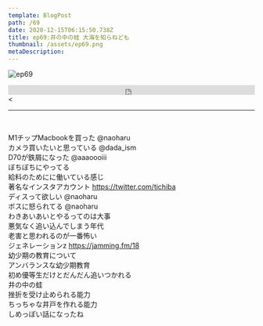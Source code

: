 ```yaml
---  
template: BlogPost  
path: /69
date: 2020-12-15T06:15:50.738Z  
title: ep69:井の中の蛙 大海を知らねども
thumbnail: /assets/ep69.png
metaDescription:  
---  
```

![ep69](/assets/ep69.png)  

<iframe width="100%" height="20" scrolling="no" frameborder="no" allow="autoplay" src="https://w.soundcloud.com/player/?url=https%3A//api.soundcloud.com/tracks/947864140&color=%23ff5500&inverse=false&auto_play=false&show_user=true"></iframe><</div>

***

</br>

M1チップMacbookを買った @naoharu  
カメラ買いたいと思っている @dada_ism  
D70が鉄屑になった @aaaoooiii  
ぼちぼちにやってる  
給料のためにに働いている感じ  
著名なインスタアカウント https://twitter.com/tichiba  
ディスって欲しい @naoharu  
ボスに怒られてる @naoharu   
わきあいあいとやるってのは大事  
悪気なく追い込んでしまう年代  
老害と思われるのが一番怖い  
ジェネレーションz https://jamming.fm/18  
幼少期の教育について  
アンバランスな幼少期教育  
初め優等生だけとだんだん追いつかれる  
井の中の蛙  
挫折を受け止められる能力  
ちっちゃな井戸を作れる能力  
しめっぽい話になったね  

